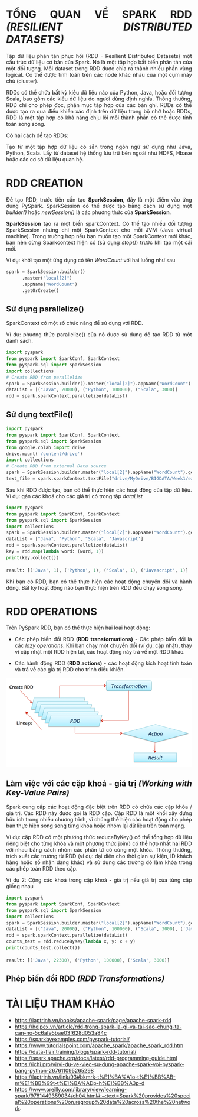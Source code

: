 <div align="justify">

# TỔNG QUAN VỀ SPARK RDD *(RESILIENT DISTRIBUTED DATASETS)*

Tập dữ liệu phân tán phục hồi (RDD - Resilient Distributed Datasets) một cấu trúc dữ liệu cơ bản của Spark. Nó là một tập hợp bất biến phân tán của một đối tượng. Mỗi dataset trong RDD được chia ra thành nhiều phần vùng logical. Có thể được tính toán trên các node khác nhau của một cụm máy chủ (cluster).

RDDs có thể chứa bất kỳ kiểu dữ liệu nào của Python, Java, hoặc đối tượng Scala, bao gồm các kiểu dữ liệu do người dùng định nghĩa. Thông thường, RDD chỉ cho phép đọc, phân mục tập hợp của các bản ghi. RDDs có thể được tạo ra qua điều khiển xác định trên dữ liệu trong bộ nhớ hoặc RDDs, RDD là một tập hợp có khả năng chịu lỗi mỗi thành phần có thể được tính toán song song.

Có hai cách để tạo RDDs:
 
Tạo từ một tập hợp dữ liệu có sẵn trong ngôn ngữ sử dụng như Java, Python, Scala.
Lấy từ dataset hệ thống lưu trữ bên ngoài như HDFS, Hbase hoặc các cơ sở dữ liệu quan hệ.

# RDD CREATION

Để tạo RDD, trước tiên cần tạo **SparkSession**, đây là một điểm vào ứng dụng PySpark. SparkSession có thể được tạo bằng cách sử dụng một *builder()* hoặc *newSession()* là các phương thức của **SparkSession**.

**SparkSession** tạo ra một biến sparkContext. Có thể tạo nhiều đối tượng SparkSession nhưng chỉ một SparkContext cho mỗi JVM (Java virtual machine). Trong trường hợp nếu bạn muốn tạo một SparkContext mới khác, bạn nên dừng Sparkcontext hiện có (sử dụng  *stop()*) trước khi tạo một cái mới.

Ví dụ: khởi tạo một ứng dụng có tên *WordCount* với hai luồng như sau

```python
spark = SparkSession.builder()
      .master("local[2]")
      .appName("WordCount")
      .getOrCreate()
```
## Sử dụng parallelize()

SparkContext có một số chức năng để sử dụng với RDD.

Ví dụ: phương thức parallelize() của nó được sử dụng để tạo RDD từ một danh sách.

```python
import pyspark
from pyspark import SparkConf, SparkContext
from pyspark.sql import SparkSession
import collections
# Create RDD from parallelize
spark = SparkSession.builder().master("local[2]").appName("WordCount").getOrCreate()
dataList = [("Java", 20000), ("Python", 100000), ("Scala", 3000)]
rdd = spark.sparkContext.parallelize(dataList)
```

## Sử dụng textFile()

```python
import pyspark
from pyspark import SparkConf, SparkContext
from pyspark.sql import SparkSession
from google.colab import drive
drive.mount('/content/drive')
import collections
# Create RDD from external Data source
spark = SparkSession.builder.master("local[2]").appName("WordCount").getOrCreate()
text_file = spark.sparkContext.textFile("drive/MyDrive/BIGDATA/Week1/exercise2.txt")
```

Sau khi RDD được tạo, bạn có thể thực hiện các hoạt động của tập dữ liệu.
Ví dụ: gán các khoá cho các giá trị có trong tập *dataList*

```python
import pyspark
from pyspark import SparkConf, SparkContext
from pyspark.sql import SparkSession
import collections
spark = SparkSession.builder.master("local[2]").appName("WordCount").getOrCreate()
dataList = ["Java", "Python", "Scala", 'Javascript']
rdd = spark.sparkContext.parallelize(dataList)
key = rdd.map(lambda word: (word, 1))
print(key.collect())

result: [('Java', 1), ('Python', 1), ('Scala', 1), ('Javascript', 1)]
```

Khi bạn có RDD, bạn có thể thực hiện các hoạt động chuyển đổi và hành động. Bất kỳ hoạt động nào bạn thực hiện trên RDD đều chạy song song.

# RDD OPERATIONS

Trên PySpark RDD, bạn có thể thực hiện hai loại hoạt động:

* Các phép biến đổi RDD **(RDD transformations)** - Các phép biến  đổi là các *lazy operations*. Khi bạn chạy một chuyển đổi (ví dụ: cập nhật), thay vì cập nhật một RDD hiện tại, các hoạt động này trả về một RDD khác.

* Các hành động RDD **(RDD actions)** - các hoạt động kích hoạt tính toán và trả về các giá trị RDD cho trình điều khiển.

![Spark_transformation_action](../Image/Spark_transformation_action.png)

## Làm việc với các cặp khoá - giá trị *(Working with Key-Value Pairs)*

Spark cung cấp các hoạt động đặc biệt trên RDD có chứa các cặp khóa / giá trị. Các RDD này được gọi là RDD cặp. Cặp RDD là một khối xây dựng hữu ích trong nhiều chương trình, vì chúng thể hiện các hoạt động cho phép bạn thực hiện song song từng khóa hoặc nhóm lại dữ liệu trên toàn mạng.

Ví dụ: cặp RDD có một phương thức reduceByKey() có thể tổng hợp dữ liệu riêng biệt cho từng khóa và một phương thức join() có thể hợp nhất hai RDD với nhau bằng cách nhóm các phần tử có cùng một khóa. Thông thường, trích xuất các trường từ RDD (ví dụ: đại diện cho thời gian sự kiện, ID khách hàng hoặc số nhận dạng khác) và sử dụng các trường đó làm khóa trong các phép toán RDD theo cặp.

Ví dụ 2: Cộng các khoá trong cặp khoá - giá trị nếu giá trị của từng cặp giống nhau
```python
import pyspark
from pyspark import SparkConf, SparkContext
from pyspark.sql import SparkSession
import collections
spark = SparkSession.builder.master("local[2]").appName("WordCount").getOrCreate()
dataList = [("Java", 20000), ("Python", 100000), ("Scala", 3000), ('Java',2300)]
rdd = spark.sparkContext.parallelize(dataList)
counts_test = rdd.reduceByKey(lambda x, y: x + y)
print(counts_test.collect())

result: [('Java', 22300), ('Python', 100000), ('Scala', 3000)]
```

## Phép biến đổi RDD *(RDD Transformations)*





# TÀI LIỆU THAM KHẢO

* https://laptrinh.vn/books/apache-spark/page/apache-spark-rdd
* https://helpex.vn/article/rdd-trong-spark-la-gi-va-tai-sao-chung-ta-can-no-5c6afe5bae03f628d053a84c
* https://sparkbyexamples.com/pyspark-tutorial/
* https://www.tutorialspoint.com/apache_spark/apache_spark_rdd.htm
* https://data-flair.training/blogs/spark-rdd-tutorial/
* https://spark.apache.org/docs/latest/rdd-programming-guide.html
* https://ichi.pro/vi/vi-du-ve-viec-su-dung-apache-spark-voi-pyspark-bang-python-267611095265298
* https://laptrinh.vn/link/93#bkmrk-t%E1%BA%A1o-t%E1%BB%AB-m%E1%BB%99t-t%E1%BA%ADp-h%E1%BB%A3p-d
* https://www.oreilly.com/library/view/learning-spark/9781449359034/ch04.html#:~:text=Spark%20provides%20special%20operations%20on,regroup%20data%20across%20the%20network.

</div>